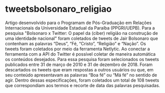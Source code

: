 # tweetsbolsonaro_religiao
Artigo desenvolvido para o Programam de Pós-Graduação em Relações Internacionais da Universidade Estadual da Paraíba (PPGRI/UEPB). Para a pesquisa "Bolsonaro x Twitter: O papel da (ciber) religião na construção de uma identidade nacional" foram coletados de tweets de Jair Bolsonaro que contenham as palavras “Deus”, “Fé, “Cristo”, “Religião” e “Nação”. Os tweets foram coletados por meio da ferramenta Netlytic. Ao conectar a ferramenta com a API do Twitter é possível coletar de maneira automática os conteúdos desejados. Para essa pesquisa foram selecionados os tweets publicados entre 31 de março de 2010 e 31 de dezembro de 2018. Foram descartados os tweets que eram respostas a outros usuários ou que, em seu conteúdo apresentavam as palavras “Boa fé” ou “Má fé” no sentido de agir. Dentro dessas especificações, foram coletados um total de 108 tweets que correspondiam aos termos e recorte de data das palavras pesquisadas. 


